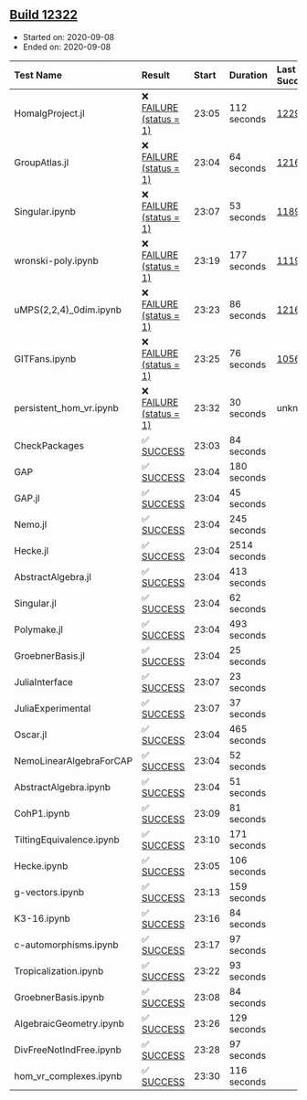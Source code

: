 ## [Build 12322](https://oscarci.mathematik.uni-kl.de/job/oscar/12322/)

* Started on: 2020-09-08
* Ended on: 2020-09-08

| Test Name    | Result | Start | Duration | Last Success | First Failure |
|:-------------|:-------|:------|:---------|:-------------|:--------------|
| HomalgProject.jl | ❌ [FAILURE (status = 1)](https://oscarci.mathematik.uni-kl.de/job/oscar/12322/artifact/logs/build-12322/HomalgProject.jl.log) | 23:05 | 112 seconds | [12292](https://oscarci.mathematik.uni-kl.de/job/oscar/12292/) | [12293](https://oscarci.mathematik.uni-kl.de/job/oscar/12293/) |
| GroupAtlas.jl | ❌ [FAILURE (status = 1)](https://oscarci.mathematik.uni-kl.de/job/oscar/12322/artifact/logs/build-12322/GroupAtlas.jl.log) | 23:04 | 64 seconds | [12167](https://oscarci.mathematik.uni-kl.de/job/oscar/12167/) | [12168](https://oscarci.mathematik.uni-kl.de/job/oscar/12168/) |
| Singular.ipynb | ❌ [FAILURE (status = 1)](https://oscarci.mathematik.uni-kl.de/job/oscar/12322/artifact/logs/build-12322/Singular.ipynb.log) | 23:07 | 53 seconds | [11893](https://oscarci.mathematik.uni-kl.de/job/oscar/11893/) | [11894](https://oscarci.mathematik.uni-kl.de/job/oscar/11894/) |
| wronski-poly.ipynb | ❌ [FAILURE (status = 1)](https://oscarci.mathematik.uni-kl.de/job/oscar/12322/artifact/logs/build-12322/wronski-poly.ipynb.log) | 23:19 | 177 seconds | [11192](https://oscarci.mathematik.uni-kl.de/job/oscar/11192/) | [11193](https://oscarci.mathematik.uni-kl.de/job/oscar/11193/) |
| uMPS(2,2,4)_0dim.ipynb | ❌ [FAILURE (status = 1)](https://oscarci.mathematik.uni-kl.de/job/oscar/12322/artifact/logs/build-12322/uMPS-2-2-4-_0dim.ipynb.log) | 23:23 | 86 seconds | [12167](https://oscarci.mathematik.uni-kl.de/job/oscar/12167/) | [12168](https://oscarci.mathematik.uni-kl.de/job/oscar/12168/) |
| GITFans.ipynb | ❌ [FAILURE (status = 1)](https://oscarci.mathematik.uni-kl.de/job/oscar/12322/artifact/logs/build-12322/GITFans.ipynb.log) | 23:25 | 76 seconds | [10566](https://oscarci.mathematik.uni-kl.de/job/oscar/10566/) | [10567](https://oscarci.mathematik.uni-kl.de/job/oscar/10567/) |
| persistent_hom_vr.ipynb | ❌ [FAILURE (status = 1)](https://oscarci.mathematik.uni-kl.de/job/oscar/12322/artifact/logs/build-12322/persistent_hom_vr.ipynb.log) | 23:32 | 30 seconds | unknown | unknown |
| CheckPackages | ✅ [SUCCESS](https://oscarci.mathematik.uni-kl.de/job/oscar/12322/artifact/logs/build-12322/CheckPackages.log) | 23:03 | 84 seconds |  |  |
| GAP | ✅ [SUCCESS](https://oscarci.mathematik.uni-kl.de/job/oscar/12322/artifact/logs/build-12322/GAP.log) | 23:04 | 180 seconds |  |  |
| GAP.jl | ✅ [SUCCESS](https://oscarci.mathematik.uni-kl.de/job/oscar/12322/artifact/logs/build-12322/GAP.jl.log) | 23:04 | 45 seconds |  |  |
| Nemo.jl | ✅ [SUCCESS](https://oscarci.mathematik.uni-kl.de/job/oscar/12322/artifact/logs/build-12322/Nemo.jl.log) | 23:04 | 245 seconds |  |  |
| Hecke.jl | ✅ [SUCCESS](https://oscarci.mathematik.uni-kl.de/job/oscar/12322/artifact/logs/build-12322/Hecke.jl.log) | 23:04 | 2514 seconds |  |  |
| AbstractAlgebra.jl | ✅ [SUCCESS](https://oscarci.mathematik.uni-kl.de/job/oscar/12322/artifact/logs/build-12322/AbstractAlgebra.jl.log) | 23:04 | 413 seconds |  |  |
| Singular.jl | ✅ [SUCCESS](https://oscarci.mathematik.uni-kl.de/job/oscar/12322/artifact/logs/build-12322/Singular.jl.log) | 23:04 | 62 seconds |  |  |
| Polymake.jl | ✅ [SUCCESS](https://oscarci.mathematik.uni-kl.de/job/oscar/12322/artifact/logs/build-12322/Polymake.jl.log) | 23:04 | 493 seconds |  |  |
| GroebnerBasis.jl | ✅ [SUCCESS](https://oscarci.mathematik.uni-kl.de/job/oscar/12322/artifact/logs/build-12322/GroebnerBasis.jl.log) | 23:04 | 25 seconds |  |  |
| JuliaInterface | ✅ [SUCCESS](https://oscarci.mathematik.uni-kl.de/job/oscar/12322/artifact/logs/build-12322/JuliaInterface.log) | 23:07 | 23 seconds |  |  |
| JuliaExperimental | ✅ [SUCCESS](https://oscarci.mathematik.uni-kl.de/job/oscar/12322/artifact/logs/build-12322/JuliaExperimental.log) | 23:07 | 37 seconds |  |  |
| Oscar.jl | ✅ [SUCCESS](https://oscarci.mathematik.uni-kl.de/job/oscar/12322/artifact/logs/build-12322/Oscar.jl.log) | 23:04 | 465 seconds |  |  |
| NemoLinearAlgebraForCAP | ✅ [SUCCESS](https://oscarci.mathematik.uni-kl.de/job/oscar/12322/artifact/logs/build-12322/NemoLinearAlgebraForCAP.log) | 23:04 | 52 seconds |  |  |
| AbstractAlgebra.ipynb | ✅ [SUCCESS](https://oscarci.mathematik.uni-kl.de/job/oscar/12322/artifact/logs/build-12322/AbstractAlgebra.ipynb.log) | 23:04 | 51 seconds |  |  |
| CohP1.ipynb | ✅ [SUCCESS](https://oscarci.mathematik.uni-kl.de/job/oscar/12322/artifact/logs/build-12322/CohP1.ipynb.log) | 23:09 | 81 seconds |  |  |
| TiltingEquivalence.ipynb | ✅ [SUCCESS](https://oscarci.mathematik.uni-kl.de/job/oscar/12322/artifact/logs/build-12322/TiltingEquivalence.ipynb.log) | 23:10 | 171 seconds |  |  |
| Hecke.ipynb | ✅ [SUCCESS](https://oscarci.mathematik.uni-kl.de/job/oscar/12322/artifact/logs/build-12322/Hecke.ipynb.log) | 23:05 | 106 seconds |  |  |
| g-vectors.ipynb | ✅ [SUCCESS](https://oscarci.mathematik.uni-kl.de/job/oscar/12322/artifact/logs/build-12322/g-vectors.ipynb.log) | 23:13 | 159 seconds |  |  |
| K3-16.ipynb | ✅ [SUCCESS](https://oscarci.mathematik.uni-kl.de/job/oscar/12322/artifact/logs/build-12322/K3-16.ipynb.log) | 23:16 | 84 seconds |  |  |
| c-automorphisms.ipynb | ✅ [SUCCESS](https://oscarci.mathematik.uni-kl.de/job/oscar/12322/artifact/logs/build-12322/c-automorphisms.ipynb.log) | 23:17 | 97 seconds |  |  |
| Tropicalization.ipynb | ✅ [SUCCESS](https://oscarci.mathematik.uni-kl.de/job/oscar/12322/artifact/logs/build-12322/Tropicalization.ipynb.log) | 23:22 | 93 seconds |  |  |
| GroebnerBasis.ipynb | ✅ [SUCCESS](https://oscarci.mathematik.uni-kl.de/job/oscar/12322/artifact/logs/build-12322/GroebnerBasis.ipynb.log) | 23:08 | 84 seconds |  |  |
| AlgebraicGeometry.ipynb | ✅ [SUCCESS](https://oscarci.mathematik.uni-kl.de/job/oscar/12322/artifact/logs/build-12322/AlgebraicGeometry.ipynb.log) | 23:26 | 129 seconds |  |  |
| DivFreeNotIndFree.ipynb | ✅ [SUCCESS](https://oscarci.mathematik.uni-kl.de/job/oscar/12322/artifact/logs/build-12322/DivFreeNotIndFree.ipynb.log) | 23:28 | 97 seconds |  |  |
| hom_vr_complexes.ipynb | ✅ [SUCCESS](https://oscarci.mathematik.uni-kl.de/job/oscar/12322/artifact/logs/build-12322/hom_vr_complexes.ipynb.log) | 23:30 | 116 seconds |  |  |
